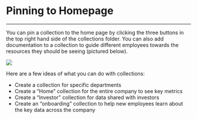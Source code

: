 # Pinning to Homepage

****

You can pin a collection to the home page by clicking the three buttons in the top right hand side of the collections folder. You can also add documentation to a collection to guide different employees towards the resources they should be seeing (pictured below).

![](https://downloads.intercomcdn.com/i/o/392615124/b33718833dfe09d4164ddfe7/Screen+Shot+2021-09-21+at+11.24.39+AM.png)

Here are a few ideas of what you can do with collections:

* Create a collection for specific departments
* Create a “Home” collection for the entire company to see key metrics
* Create a “Investor” collection for data shared with investors
* Create an “onboarding” collection to help new employees learn about the key data across the company
